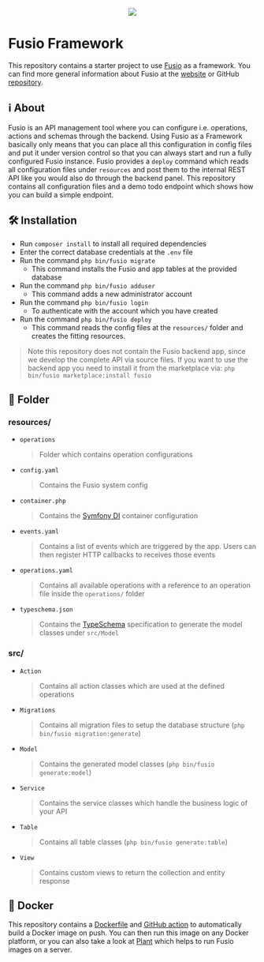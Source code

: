 
<p align="center">
    <a href="https://www.fusio-project.org/" target="_blank"><img src="https://www.fusio-project.org/img/fusio_64px.png"></a>
</p>

# Fusio Framework

This repository contains a starter project to use [Fusio](https://github.com/apioo/fusio) as a framework.
You can find more general information about Fusio at the [website](https://www.fusio-project.org/) or GitHub [repository](https://github.com/apioo/fusio).

## ℹ️ About

Fusio is an API management tool where you can configure i.e. operations, actions and schemas
through the backend. Using Fusio as a Framework basically only means that you can place
all this configuration in config files and put it under version control so that you
can always start and run a fully configured Fusio instance. Fusio provides a `deploy` command
which reads all configuration files under `resources` and post them to the internal REST API
like you would also do through the backend panel. This repository contains all configuration files and a demo todo endpoint which shows
how you can build a simple endpoint.

## 🛠️ Installation

* Run `composer install` to install all required dependencies
* Enter the correct database credentials at the `.env` file
* Run the command `php bin/fusio migrate`
  * This command installs the Fusio and app tables at the provided database
* Run the command `php bin/fusio adduser`
  * This command adds a new administrator account
* Run the command `php bin/fusio login`
  * To authenticate with the account which you have created
* Run the command `php bin/fusio deploy`
  * This command reads the config files at the `resources/` folder and creates the fitting resources.

> Note this repository does not contain the Fusio backend app, since we develop the complete API via source files. If you
want to use the backend app you need to install it from the marketplace via: `php bin/fusio marketplace:install fusio`

## 📁 Folder

### resources/

* `operations`  
  > Folder which contains operation configurations
* `config.yaml`  
  > Contains the Fusio system config
* `container.php`  
  > Contains the [Symfony DI](https://symfony.com/doc/current/components/dependency_injection.html) container configuration
* `events.yaml`  
  > Contains a list of events which are triggered by the app. Users can then register HTTP callbacks to receives those events
* `operations.yaml`  
  > Contains all available operations with a reference to an operation file inside the `operations/` folder
* `typeschema.json`  
  > Contains the [TypeSchema](https://typeschema.org/) specification to generate the model classes under `src/Model`

### src/

* `Action`  
  > Contains all action classes which are used at the defined operations
* `Migrations`  
  > Contains all migration files to setup the database structure (`php bin/fusio migration:generate`)
* `Model`  
  > Contains the generated model classes (`php bin/fusio generate:model`)
* `Service`  
  > Contains the service classes which handle the business logic of your API
* `Table`  
  > Contains all table classes (`php bin/fusio generate:table`)
* `View`  
  > Contains custom views to return the collection and entity response

## 🐳 Docker

This repository contains a [Dockerfile](./Dockerfile) and [GitHub action](./.github/workflows/docker.yml) to
automatically build a Docker image on push. You can then run this image on any Docker
platform, or you can also take a look at [Plant](https://github.com/apioo/fusio-plant)
which helps to run Fusio images on a server.

